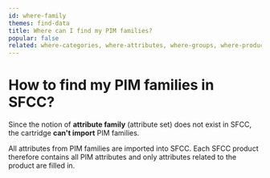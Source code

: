 ```yaml
---
id: where-family
themes: find-data
title: Where can I find my PIM families?
popular: false
related: where-categories, where-attributes, where-groups, where-product-association
---
```


# How to find my PIM families in SFCC?


Since the notion of **attribute family** (attribute set) does not exist in SFCC, the cartridge **can't import** PIM families.

All attributes from PIM families are imported into SFCC. Each SFCC product therefore contains all PIM attributes and only attributes related to the product are filled in.
